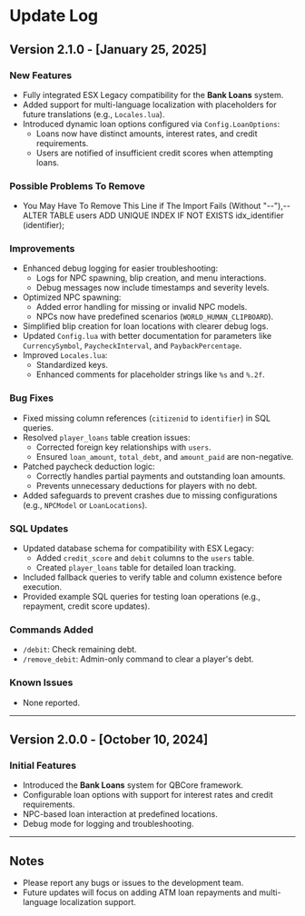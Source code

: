 # Update Log

## Version 2.1.0 - [January 25, 2025]
### **New Features**
- Fully integrated ESX Legacy compatibility for the **Bank Loans** system.
- Added support for multi-language localization with placeholders for future translations (e.g., `Locales.lua`).
- Introduced dynamic loan options configured via `Config.LoanOptions`:
  - Loans now have distinct amounts, interest rates, and credit requirements.
  - Users are notified of insufficient credit scores when attempting loans.
  
### **Possible Problems To Remove**
- You May Have To Remove This Line if The Import Fails (Without "--"),-- ALTER TABLE users 
ADD UNIQUE INDEX IF NOT EXISTS idx_identifier (identifier);

### **Improvements**
- Enhanced debug logging for easier troubleshooting:
  - Logs for NPC spawning, blip creation, and menu interactions.
  - Debug messages now include timestamps and severity levels.
- Optimized NPC spawning:
  - Added error handling for missing or invalid NPC models.
  - NPCs now have predefined scenarios (`WORLD_HUMAN_CLIPBOARD`).
- Simplified blip creation for loan locations with clearer debug logs.
- Updated `Config.lua` with better documentation for parameters like `CurrencySymbol`, `PaycheckInterval`, and `PaybackPercentage`.
- Improved `Locales.lua`:
  - Standardized keys.
  - Enhanced comments for placeholder strings like `%s` and `%.2f`.

### **Bug Fixes**
- Fixed missing column references (`citizenid` to `identifier`) in SQL queries.
- Resolved `player_loans` table creation issues:
  - Corrected foreign key relationships with `users`.
  - Ensured `loan_amount`, `total_debt`, and `amount_paid` are non-negative.
- Patched paycheck deduction logic:
  - Correctly handles partial payments and outstanding loan amounts.
  - Prevents unnecessary deductions for players with no debt.
- Added safeguards to prevent crashes due to missing configurations (e.g., `NPCModel` or `LoanLocations`).

### **SQL Updates**
- Updated database schema for compatibility with ESX Legacy:
  - Added `credit_score` and `debit` columns to the `users` table.
  - Created `player_loans` table for detailed loan tracking.
- Included fallback queries to verify table and column existence before execution.
- Provided example SQL queries for testing loan operations (e.g., repayment, credit score updates).

### **Commands Added**
- `/debit`: Check remaining debt.
- `/remove_debit`: Admin-only command to clear a player's debt.

### **Known Issues**
- None reported.

---

## Version 2.0.0 - [October 10, 2024]
### **Initial Features**
- Introduced the **Bank Loans** system for QBCore framework.
- Configurable loan options with support for interest rates and credit requirements.
- NPC-based loan interaction at predefined locations.
- Debug mode for logging and troubleshooting.

---

## Notes
- Please report any bugs or issues to the development team.
- Future updates will focus on adding ATM loan repayments and multi-language localization support.
